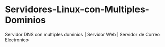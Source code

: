 # Servidores-Linux-con-Multiples-Dominios
Servidor DNS con multiples dominios | Servidor Web | Servidor de Correo Electronico
